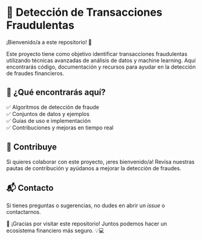 # 🚀 Detección de Transacciones Fraudulentas  

¡Bienvenido/a a este repositorio! 🎉  

Este proyecto tiene como objetivo identificar transacciones fraudulentas utilizando técnicas avanzadas de análisis de datos y machine learning. Aquí encontrarás código, documentación y recursos para ayudar en la detección de fraudes financieros.  

## 📌 ¿Qué encontrarás aquí?  
✅ Algoritmos de detección de fraude  
✅ Conjuntos de datos y ejemplos  
✅ Guías de uso e implementación  
✅ Contribuciones y mejoras en tiempo real  

## 🤝 Contribuye  
Si quieres colaborar con este proyecto, ¡eres bienvenido/a! Revisa nuestras pautas de contribución y ayúdanos a mejorar la detección de fraudes.  

## 📬 Contacto  
Si tienes preguntas o sugerencias, no dudes en abrir un *issue* o contactarnos.  

📢 ¡Gracias por visitar este repositorio! Juntos podemos hacer un ecosistema financiero más seguro. 💡💻  

